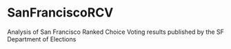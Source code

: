 # SanFranciscoRCV
Analysis of San Francisco Ranked Choice Voting results published by the SF Department of Elections
